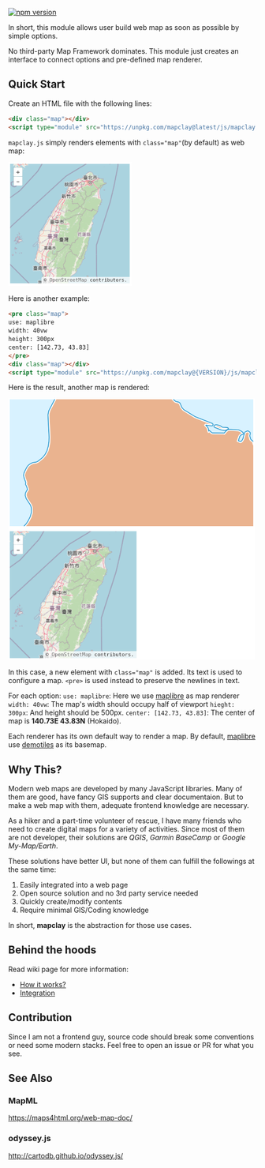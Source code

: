 [![npm version](https://badge.fury.io/js/mapclay.svg)](https://badge.fury.io/js/mapclay)

In short, this module allows user build web map as soon as possible by simple options.

No third-party Map Framework dominates.
This module just creates an interface to connect options and pre-defined map renderer.

## Quick Start

Create an HTML file with the following lines:

```html
<div class="map"></div>
<script type="module" src="https://unpkg.com/mapclay@latest/js/mapclay.js"></script>
```

`mapclay.js` simply renders elements with `class="map"`(by default) as web map:

<img width="250px" src="resources/example_1.png">


Here is another example:

```html
<pre class="map">
use: maplibre
width: 40vw
height: 300px
center: [142.73, 43.83]
</pre>
<div class="map"></div>
<script type="module" src="https://unpkg.com/mapclay@{VERSION}/js/mapclay.js"></script>
```

Here is the result, another map is rendered:

<img width="500px" src="resources/example_2.png">

In this case, a new element with `class="map"` is added. Its text is used to configure a map.
`<pre>` is used instead to preserve the newlines in text.

For each option:
`use: maplibre`: Here we use [maplibre][] as map renderer
`width: 40vw`: The map's width should occupy half of viewport
`hieght: 300px`: And height should be 500px.
`center: [142.73, 43.83]`: The center of map is **140.73E 43.83N** (Hokaido).

Each renderer has its own default way to render a map.
By default, [maplibre][] use [demotiles][] as its basemap.


## Why This?

Modern web maps are developed by many JavaScript libraries.
Many of them are good, have fancy GIS supports and clear documentaion.
But to make a web map with them, adequate frontend knowledge are necessary.

As a hiker and a part-time volunteer of rescue, I have many friends who need to 
create digital maps for a variety of activities. Since most of them are not 
developer, their solutions are *QGIS*, *Garmin BaseCamp* or *Google My-Map/Earth*.

These solutions have better UI, but none of them can fulfill the followings 
at the same time:

1. Easily integrated into a web page
1. Open source solution and no 3rd party service needed
1. Quickly create/modify contents
1. Require minimal GIS/Coding knowledge

In short, **mapclay** is the abstraction for those use cases.


## Behind the hoods

Read wiki page for more information:
- [How it works?][]
- [Integration][]


## Contribution

Since I am not a frontend guy, source code should break some conventions or
need some modern stacks. Feel free to open an issue or PR for what you see.

## See Also

### MapML
https://maps4html.org/web-map-doc/

### odyssey.js
http://cartodb.github.io/odyssey.js/

[maplibre]:     https://maplibre.org/projects/maplibre-gl-js/
[demotiles]:    https://github.com/maplibre/demotiles/
[How it works?]: https://github.com/typebrook/mapclay.js/wiki/How-it-works
[Integration]: https://github.com/typebrook/mapclay.js/wiki/Integration
